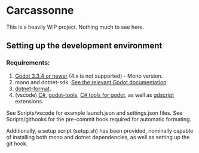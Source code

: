 # Carcassonne

This is a heavily WIP project. Nothing much to see here.


## Setting up the development environment

### Requirements:

1. [Godot 3.3.4 or newer](https://godotengine.org/download/) (4.x is not supported) - Mono version.
2. mono and dotnet-sdk. [See the relevant Godot documentation](https://docs.godotengine.org/en/stable/getting_started/scripting/c_sharp/c_sharp_basics.html).
3. [dotnet-format](https://www.nuget.org/packages/dotnet-format/).
4. (vscode) [C#](https://marketplace.visualstudio.com/items?itemName=ms-dotnettools.csharp), [godot-tools](https://marketplace.visualstudio.com/items?itemName=geequlim.godot-tools), [C# tools for godot](https://marketplace.visualstudio.com/items?itemName=neikeq.godot-csharp-vscode), as well as [gdscript](https://marketplace.visualstudio.com/items?itemName=jjkim.gdscript) extensions.

See Scripts/vscode for example launch.json and settings.json files.
See Scripts/githooks for the pre-commit hook required for automatic formating.

Additionally, a setup script (setup.sh) has been provided, nominally capable of installing both mono and dotnet dependencies, as well as setting up the git hook.

